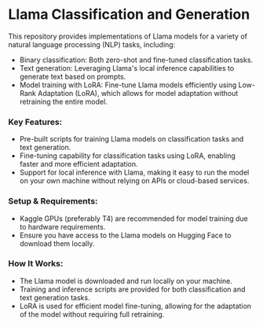 # Llama Classification and Generation
This repository provides implementations of Llama models for a variety of natural language processing (NLP) tasks, including:

- Binary classification: Both zero-shot and fine-tuned classification tasks.
- Text generation: Leveraging Llama's local inference capabilities to generate text based on prompts.
- Model training with LoRA: Fine-tune Llama models efficiently using Low-Rank Adaptation (LoRA), which allows for model adaptation without retraining the entire model.

### Key Features:
- Pre-built scripts for training Llama models on classification tasks and text generation.
- Fine-tuning capability for classification tasks using LoRA, enabling faster and more efficient adaptation.
- Support for local inference with Llama, making it easy to run the model on your own machine without relying on APIs or cloud-based services.

### Setup & Requirements:
- Kaggle GPUs (preferably T4) are recommended for model training due to hardware requirements.
- Ensure you have access to the Llama models on Hugging Face to download them locally.

### How It Works:
- The Llama model is downloaded and run locally on your machine.
- Training and inference scripts are provided for both classification and text generation tasks.
- LoRA is used for efficient model fine-tuning, allowing for the adaptation of the model without requiring full retraining.
